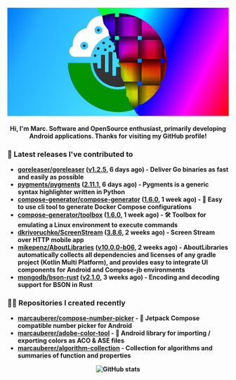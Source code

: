 <p align="center">
	<img src="https://raw.githubusercontent.com/marcauberer/marcauberer/master/images/frontpage-image.jpg">
	<br><br>
	<b>Hi, I'm Marc. Software and OpenSource enthusiast, primarily developing Android applications. Thanks for visiting my GitHub profile!
</p>

### 🚀 Latest releases I've contributed to


- [goreleaser/goreleaser](https://github.com/goreleaser/goreleaser) ([v1.2.5](https://github.com/goreleaser/goreleaser/releases/tag/v1.2.5), 6 days ago) - Deliver Go binaries as fast and easily as possible
- [pygments/pygments](https://github.com/pygments/pygments) ([2.11.1](https://github.com/pygments/pygments/releases/tag/2.11.1), 6 days ago) - Pygments is a generic syntax highlighter written in Python
- [compose-generator/compose-generator](https://github.com/compose-generator/compose-generator) ([1.6.0](https://github.com/compose-generator/compose-generator/releases/tag/1.6.0), 1 week ago) - 🐳 Easy to use cli tool to generate Docker Compose configurations
- [compose-generator/toolbox](https://github.com/compose-generator/toolbox) ([1.6.0](https://github.com/compose-generator/toolbox/releases/tag/1.6.0), 1 week ago) - 🛠️ Toolbox for emulating a Linux environment to execute commands
- [dkrivoruchko/ScreenStream](https://github.com/dkrivoruchko/ScreenStream) ([3.8.6](https://github.com/dkrivoruchko/ScreenStream/releases/tag/3.8.6), 2 weeks ago) - Screen Stream over HTTP mobile app
- [mikepenz/AboutLibraries](https://github.com/mikepenz/AboutLibraries) ([v10.0.0-b06](https://github.com/mikepenz/AboutLibraries/releases/tag/v10.0.0-b06), 2 weeks ago) - AboutLibraries automatically collects all dependencies and licenses of any gradle project (Kotlin Multi Platform), and provides easy to integrate UI components for Android and Compose-jb environments 
- [mongodb/bson-rust](https://github.com/mongodb/bson-rust) ([v2.1.0](https://github.com/mongodb/bson-rust/releases/tag/v2.1.0), 3 weeks ago) - Encoding and decoding support for BSON in Rust

### 👨‍💻 Repositories I created recently
- [marcauberer/compose-number-picker](https://github.com/marcauberer/compose-number-picker) - 🔢 Jetpack Compose compatible number picker for Android
- [marcauberer/adobe-color-tool](https://github.com/marcauberer/adobe-color-tool) - 🎨 Android library for importing / exporting colors as ACO &amp; ASE files
- [marcauberer/algorithm-collection](https://github.com/marcauberer/algorithm-collection) - Collection for algorithms and summaries of function and properties

<p align="center">
	<img src="https://github-readme-stats.vercel.app/api?username=marcauberer&show_icons=true&theme=dark" alt="GitHub stats">
</p>
